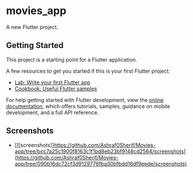 # movies_app

A new Flutter project.

## Getting Started

This project is a starting point for a Flutter application.

A few resources to get you started if this is your first Flutter project:

- [Lab: Write your first Flutter app](https://docs.flutter.dev/get-started/codelab)
- [Cookbook: Useful Flutter samples](https://docs.flutter.dev/cookbook)

For help getting started with Flutter development, view the
[online documentation](https://docs.flutter.dev/), which offers tutorials,
samples, guidance on mobile development, and a full API reference.

## Screenshots
- [[[screenshots]]https://github.com/Ashraf0Sherif/Movies-app/tree/bcc7a25c1900f8163c1f1bd8eb23bf9148cd2564/screenshots](https://github.com/Ashraf0Sherif/Movies-app/tree/090b16dc72cf3d9129776fba30bfbdd16df9eede/screenshots)
